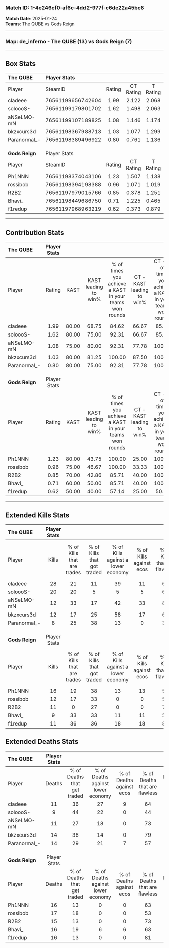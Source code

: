 ### Match ID: 1-4e246cf0-af6c-4dd2-977f-c6de22a45bc8  
**Match Date**: 2025-01-24  
**Teams**: The QUBE vs Gods Reign  

---  

### **Map**: de_inferno - The QUBE (13) vs Gods Reign (7)  
---  

## Box Stats  

| **The QUBE**   | Player Stats      |        |           |          |       |       |       |         |        |      |     |
| :- | :- | :-: | :-: | :-: | :-: | :-: | :-: | :-: | :-: | :-: | :-: |
| Player         | SteamID           | Rating | CT Rating | T Rating | KAST  |  ADR  | Kills | Assists | Deaths | K/D  | HS% |
| cladeee        | 76561199656742604 |  1.99  |   2.122   |  2.068   | 80.00 | 131.7 |  28   |    2    |   11   | 2.55 | 42  |
| soloooS-       | 76561199179801702 |  1.62  |   1.498   |  2.063   | 80.00 | 100.9 |  20   |    5    |   9    | 2.22 | 60  |
| aNSeLMO-mN     | 76561199107189825 |  1.08  |   1.146   |  1.174   | 75.00 | 67.9  |  12   |    5    |   11   | 1.09 | 58  |
| bkzxcurs3d     | 76561198367988713 |  1.03  |   1.077   |  1.299   | 80.00 | 68.9  |  12   |    4    |   14   | 0.86 | 33  |
| Paranormal_-   | 76561198389496922 |  0.80  |   0.761   |  1.136   | 80.00 | 53.3  |   8   |    3    |   14   | 0.57 | 50  |
|                |                   |        |           |          |       |       |       |         |        |      |     |
|                |                   |        |           |          |       |       |       |         |        |      |     |
|                |                   |        |           |          |       |       |       |         |        |      |     |
| **Gods Reign** | Player Stats      |        |           |          |       |       |       |         |        |      |     |
| Player         | SteamID           | Rating | CT Rating | T Rating | KAST  |  ADR  | Kills | Assists | Deaths | K/D  | HS% |
| Ph1NNN         | 76561198374043106 |  1.23  |   1.507   |  1.138   | 80.00 | 91.1  |  16   |    5    |   16   | 1.00 | 50  |
| rossibob       | 76561198394198388 |  0.96  |   1.071   |  1.019   | 75.00 | 78.3  |  12   |    7    |   17   | 0.71 | 50  |
| R2B2           | 76561197979015766 |  0.85  |   0.378   |  1.251   | 70.00 | 56.3  |  11   |    4    |   15   | 0.73 | 54  |
| Bhavi_         | 76561198449686750 |  0.71  |   1.225   |  0.465   | 60.00 | 69.0  |   9   |    6    |   16   | 0.56 | 77  |
| f1redup        | 76561197968963219 |  0.62  |   0.373   |  0.879   | 50.00 | 43.2  |  11   |    2    |   16   | 0.69 | 27  |
---  

## Contribution Stats  

| **The QUBE**   | Player Stats |       |                      |                                                        |                           |                                                             |                          |                                                            |
| :- | :-: | :-: | :-: | :-: | :-: | :-: | :-: | :-: |
| Player         |    Rating    | KAST  | KAST leading to win% | % of times you achieve a KAST in your teams won rounds | CT - KAST leading to win% | CT - % of times you achieve a KAST in your teams won rounds | T - KAST leading to win% | T - % of times you achieve a KAST in your teams won rounds |
| cladeee        |     1.99     | 80.00 |        68.75         |                         84.62                          |           66.67           |                            85.71                            |          71.43           |                           83.33                            |
| soloooS-       |     1.62     | 80.00 |        75.00         |                         92.31                          |           66.67           |                            85.71                            |          85.71           |                           100.00                           |
| aNSeLMO-mN     |     1.08     | 75.00 |        80.00         |                         92.31                          |           77.78           |                           100.00                            |          83.33           |                           83.33                            |
| bkzxcurs3d     |     1.03     | 80.00 |        81.25         |                         100.00                         |           87.50           |                           100.00                            |          75.00           |                           100.00                           |
| Paranormal_-   |     0.80     | 80.00 |        75.00         |                         92.31                          |           77.78           |                           100.00                            |          71.43           |                           83.33                            |
|                |              |       |                      |                                                        |                           |                                                             |                          |                                                            |
|                |              |       |                      |                                                        |                           |                                                             |                          |                                                            |
|                |              |       |                      |                                                        |                           |                                                             |                          |                                                            |
| **Gods Reign** | Player Stats |       |                      |                                                        |                           |                                                             |                          |                                                            |
| Player         |    Rating    | KAST  | KAST leading to win% | % of times you achieve a KAST in your teams won rounds | CT - KAST leading to win% | CT - % of times you achieve a KAST in your teams won rounds | T - KAST leading to win% | T - % of times you achieve a KAST in your teams won rounds |
| Ph1NNN         |     1.23     | 80.00 |        43.75         |                         100.00                         |           25.00           |                           100.00                            |          62.50           |                           100.00                           |
| rossibob       |     0.96     | 75.00 |        46.67         |                         100.00                         |           33.33           |                           100.00                            |          55.56           |                           100.00                           |
| R2B2           |     0.85     | 70.00 |        42.86         |                         85.71                          |           40.00           |                           100.00                            |          44.44           |                           80.00                            |
| Bhavi_         |     0.71     | 60.00 |        50.00         |                         85.71                          |           40.00           |                           100.00                            |          57.14           |                           80.00                            |
| f1redup        |     0.62     | 50.00 |        40.00         |                         57.14                          |           25.00           |                            50.00                            |          50.00           |                           60.00                            |
---  

## Extended Kills Stats  

| **The QUBE**   | Player Stats |                            |                            |                                    |                         |                              |                                 |                                       |                    |           |
| :- | :-: | :-: | :-: | :-: | :-: | :-: | :-: | :-: | :-: | :-: |
| Player         |    Kills     | % of Kills that are trades | % of Kills that got traded | % of Kills against a lower economy | % of Kills against ecos | % of Kills that are flawless | % of Kills that are close duels | % of Kills that are assisted by flash | Pistol Round Kills | AWP Kills |
| cladeee        |      28      |             21             |             11             |                 39                 |           11            |              68              |                0                |                   4                   |         1          |     2     |
| soloooS-       |      20      |             20             |             5              |                 5                  |            5            |              60              |               10                |                   5                   |         0          |     4     |
| aNSeLMO-mN     |      12      |             33             |             17             |                 42                 |           33            |              83              |                0                |                   8                   |         0          |     2     |
| bkzxcurs3d     |      12      |             17             |             25             |                 58                 |           17            |              67              |                8                |                   8                   |         7          |     0     |
| Paranormal_-   |      8       |             25             |             38             |                 13                 |            0            |              38              |               50                |                   0                   |         0          |     1     |
|                |              |                            |                            |                                    |                         |                              |                                 |                                       |                    |           |
|                |              |                            |                            |                                    |                         |                              |                                 |                                       |                    |           |
|                |              |                            |                            |                                    |                         |                              |                                 |                                       |                    |           |
| **Gods Reign** | Player Stats |                            |                            |                                    |                         |                              |                                 |                                       |                    |           |
| Player         |    Kills     | % of Kills that are trades | % of Kills that got traded | % of Kills against a lower economy | % of Kills against ecos | % of Kills that are flawless | % of Kills that are close duels | % of Kills that are assisted by flash | Pistol Round Kills | AWP Kills |
| Ph1NNN         |      16      |             19             |             38             |                 13                 |           13            |              56              |                0                |                  13                   |         0          |     3     |
| rossibob       |      12      |             17             |             33             |                 0                  |            0            |              58              |                0                |                   0                   |         0          |     1     |
| R2B2           |      11      |             0              |             27             |                 0                  |            0            |              73              |                0                |                   0                   |         0          |     1     |
| Bhavi_         |      9       |             33             |             33             |                 11                 |           11            |              56              |               11                |                  33                   |         0          |     2     |
| f1redup        |      11      |             36             |             36             |                 18                 |           18            |              82              |                9                |                   0                   |         4          |     0     |
## Extended Deaths Stats  

| **The QUBE**   | Player Stats |                             |                                   |                          |                               |                            |                           |               |
| :- | :-: | :-: | :-: | :-: | :-: | :-: | :-: | :-: |
| Player         |    Deaths    | % of Deaths that get traded | % of Deaths against lower economy | % of Deaths against ecos | % of Deaths that are flawless | % of Deaths that are close | % of Deaths while blinded | Deaths to AWP |
| cladeee        |      11      |             36              |                27                 |            9             |              64               |             9              |             9             |       1       |
| soloooS-       |      9       |             44              |                22                 |            0             |              44               |             11             |            11             |       1       |
| aNSeLMO-mN     |      11      |             27              |                18                 |            0             |              73               |             0              |            18             |       1       |
| bkzxcurs3d     |      14      |             36              |                14                 |            0             |              79               |             0              |             7             |       0       |
| Paranormal_-   |      14      |             29              |                21                 |            7             |              57               |             0              |             0             |       1       |
|                |              |                             |                                   |                          |                               |                            |                           |               |
|                |              |                             |                                   |                          |                               |                            |                           |               |
|                |              |                             |                                   |                          |                               |                            |                           |               |
| **Gods Reign** | Player Stats |                             |                                   |                          |                               |                            |                           |               |
| Player         |    Deaths    | % of Deaths that get traded | % of Deaths against lower economy | % of Deaths against ecos | % of Deaths that are flawless | % of Deaths that are close | % of Deaths while blinded | Deaths to AWP |
| Ph1NNN         |      16      |             13              |                 0                 |            0             |              63               |             13             |             6             |       1       |
| rossibob       |      17      |             18              |                 0                 |            0             |              53               |             18             |             0             |       1       |
| R2B2           |      15      |             13              |                 0                 |            0             |              73               |             0              |             7             |       1       |
| Bhavi_         |      16      |             19              |                 6                 |            6             |              63               |             6              |             6             |       3       |
| f1redup        |      16      |             13              |                 0                 |            0             |              81               |             6              |             6             |       2       |
